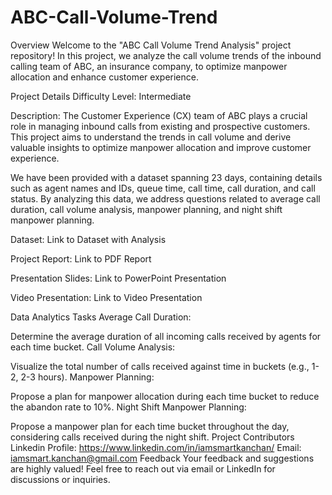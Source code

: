 # ABC-Call-Volume-Trend
Overview
Welcome to the "ABC Call Volume Trend Analysis" project repository! In this project, we analyze the call volume trends of the inbound calling team of ABC, an insurance company, to optimize manpower allocation and enhance customer experience.

Project Details
Difficulty Level: Intermediate

Description: The Customer Experience (CX) team of ABC plays a crucial role in managing inbound calls from existing and prospective customers. This project aims to understand the trends in call volume and derive valuable insights to optimize manpower allocation and improve customer experience.

We have been provided with a dataset spanning 23 days, containing details such as agent names and IDs, queue time, call time, call duration, and call status. By analyzing this data, we address questions related to average call duration, call volume analysis, manpower planning, and night shift manpower planning.

Dataset: Link to Dataset with Analysis

Project Report: Link to PDF Report

Presentation Slides: Link to PowerPoint Presentation

Video Presentation: Link to Video Presentation

Data Analytics Tasks
Average Call Duration:

Determine the average duration of all incoming calls received by agents for each time bucket.
Call Volume Analysis:

Visualize the total number of calls received against time in buckets (e.g., 1-2, 2-3 hours).
Manpower Planning:

Propose a plan for manpower allocation during each time bucket to reduce the abandon rate to 10%.
Night Shift Manpower Planning:

Propose a manpower plan for each time bucket throughout the day, considering calls received during the night shift.
Project Contributors
Linkedin Profile: https://www.linkedin.com/in/iamsmartkanchan/
Email: iamsmart.kanchan@gmail.com
Feedback
Your feedback and suggestions are highly valued! Feel free to reach out via email or LinkedIn for discussions or inquiries.

